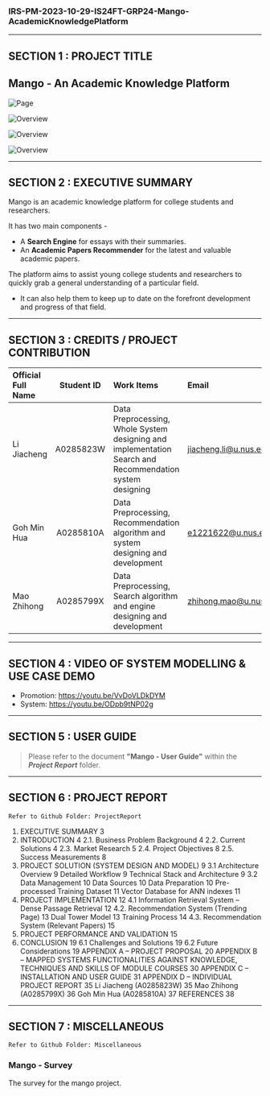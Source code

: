### IRS-PM-2023-10-29-IS24FT-GRP24-Mango-AcademicKnowledgePlatform

---

## SECTION 1 : PROJECT TITLE
## Mango - An Academic Knowledge Platform

![Page](./ProjectReport/mango-sys-0.jpg)

![Overview](./ProjectReport/mango-sys-1.png)

![Overview](./ProjectReport/mango-sys-2.png)

![Overview](./ProjectReport/mango-sys-3.png)

---

## SECTION 2 : EXECUTIVE SUMMARY
Mango is an academic knowledge platform for college students and researchers.

It has two main components -

* A **Search Engine** for essays with their summaries.
* An **Academic Papers Recommender** for the latest and valuable academic papers.

The platform aims to assist young college students and researchers to quickly grab a general understanding of a particular field.

* It can also help them to keep up to date on the forefront development and progress of that field.

---

## SECTION 3 : CREDITS / PROJECT CONTRIBUTION

| Official Full Name  | Student ID  | Work Items | Email |
| :------------ |:---------------:| :-----| :-----|
| Li Jiacheng | A0285823W | Data Preprocessing, <br />Whole System designing and implementation <br />Search and Recommendation system designing | jiacheng.li@u.nus.edu |
| Goh Min Hua | A0285810A | Data Preprocessing, <br />Recommendation algorithm and system designing and development | e1221622@u.nus.edu |
| Mao Zhihong | A0285799X | Data Preprocessing, <br />Search algorithm and engine designing and development | zhihong.mao@u.nus.edu |

---

## SECTION 4 : VIDEO OF SYSTEM MODELLING & USE CASE DEMO

* Promotion: https://youtu.be/VvDoVLDkDYM
* System: https://youtu.be/ODpb9tNP02g

---

## SECTION 5 : USER GUIDE

> Please refer to the document **"Mango - User Guide"** within the ***Project Report*** folder.

---
## SECTION 6 : PROJECT REPORT

`Refer to Github Folder: ProjectReport`

1.	EXECUTIVE SUMMARY	3
2.	INTRODUCTION	4
2.1.	Business Problem Background	4
2.2.	Current Solutions	4
2.3.	Market Research	5
2.4.	Project Objectives	8
2.5.	Success Measurements	8
3.	PROJECT SOLUTION (SYSTEM DESIGN AND MODEL)	9
3.1	Architecture Overview	9
Detailed Workflow	9
Technical Stack and Architecture	9
3.2	Data Management	10
Data Sources	10
Data Preparation	10
Pre-processed Training Dataset	11
Vector Database for ANN indexes	11
4.	PROJECT IMPLEMENTATION	12
4.1	Information Retrieval System – Dense Passage Retrieval	12
4.2. Recommendation System (Trending Page)	13
Dual Tower Model	13
Training Process	14
4.3. Recommendation System (Relevant Papers)	15
5.	PROJECT PERFORMANCE AND VALIDATION	15
6.	CONCLUSION	19
6.1	Challenges and Solutions	19
6.2	Future Considerations	19
APPENDIX A – PROJECT PROPOSAL	20
APPENDIX B – MAPPED SYSTEMS FUNCTIONALITIES AGAINST KNOWLEDGE, TECHNIQUES AND SKILLS OF MODULE COURSES	30
APPENDIX C – INSTALLATION AND USER GUIDE	31
APPENDIX D – INDIVIDUAL PROJECT REPORT	35
Li Jiacheng (A0285823W)	35
Mao Zhihong (A0285799X)	36
Goh Min Hua (A0285810A)	37
REFERENCES	38

---
## SECTION 7 : MISCELLANEOUS

`Refer to Github Folder: Miscellaneous`

### Mango - Survey

The survey for the mango project.
